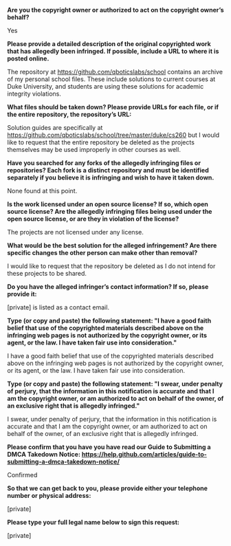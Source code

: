 **Are you the copyright owner or authorized to act on the copyright owner’s behalf?**  

Yes

**Please provide a detailed description of the original copyrighted work that has allegedly been infringed. If possible, include a URL to where it is posted online.**  

The repository at https://github.com/qboticslabs/school contains an archive of my personal school files. These include solutions to current courses at Duke University, and students are using these solutions for academic integrity violations.

**What files should be taken down? Please provide URLs for each file, or if the entire repository, the repository’s URL:**  

Solution guides are specifically at https://github.com/qboticslabs/school/tree/master/duke/cs260 but I would like to request that the entire repository be deleted as the projects themselves may be used improperly in other courses as well.

**Have you searched for any forks of the allegedly infringing files or repositories? Each fork is a distinct repository and must be identified separately if you believe it is infringing and wish to have it taken down.**  

None found at this point.

**Is the work licensed under an open source license? If so, which open source license? Are the allegedly infringing files being used under the open source license, or are they in violation of the license?**  

The projects are not licensed under any license.

**What would be the best solution for the alleged infringement? Are there specific changes the other person can make other than removal?**  

I would like to request that the repository be deleted as I do not intend for these projects to be shared.

**Do you have the alleged infringer’s contact information? If so, please provide it:**  

[private] is listed as a contact email.

**Type (or copy and paste) the following statement: "I have a good faith belief that use of the copyrighted materials described above on the infringing web pages is not authorized by the copyright owner, or its agent, or the law. I have taken fair use into consideration."**  

I have a good faith belief that use of the copyrighted materials described above on the infringing web pages is not authorized by the copyright owner, or its agent, or the law. I have taken fair use into consideration.

**Type (or copy and paste) the following statement: "I swear, under penalty of perjury, that the information in this notification is accurate and that I am the copyright owner, or am authorized to act on behalf of the owner, of an exclusive right that is allegedly infringed."**  

I swear, under penalty of perjury, that the information in this notification is accurate and that I am the copyright owner, or am authorized to act on behalf of the owner, of an exclusive right that is allegedly infringed.

**Please confirm that you have you have read our Guide to Submitting a DMCA Takedown Notice: https://help.github.com/articles/guide-to-submitting-a-dmca-takedown-notice/**  

Confirmed

**So that we can get back to you, please provide either your telephone number or physical address:**  

[private]

**Please type your full legal name below to sign this request:**

[private]
